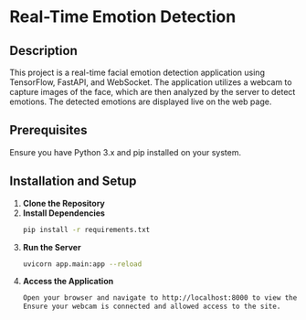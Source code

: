 # Real-Time Emotion Detection

## Description
This project is a real-time facial emotion detection application using TensorFlow, FastAPI, and WebSocket. The application utilizes a webcam to capture images of the face, which are then analyzed by the server to detect emotions. The detected emotions are displayed live on the web page.

## Prerequisites
Ensure you have Python 3.x and pip installed on your system.

## Installation and Setup

1. **Clone the Repository**
2. **Install Dependencies**
    ```bash
    pip install -r requirements.txt
3. **Run the Server**
    ```bash
   uvicorn app.main:app --reload
4. **Access the Application**
    ```bash
    Open your browser and navigate to http://localhost:8000 to view the application.
    Ensure your webcam is connected and allowed access to the site.
